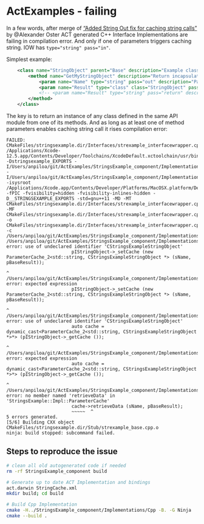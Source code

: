 # ActExamples - failing 

In a few words, after merge of [“Added String Out fix for caching string calls”](https://github.com/Autodesk/AutomaticComponentToolkit/pull/88) by @Alexander Oster ACT generated C++ Interface Implementations are failing in compilation error.
And only if one of parameters triggers caching string. IOW has `type="string" pass="in"`.

Simplest example:
```xml
	<class name="StringObject" parent="Base" description="Example class">
		<method name="GetMyStringObject" description="Return incapsulated object">
			<param name="Name" type="string" pass="out" description="Pass some strong to trigger cached parameters name."/>
			<param name="Result" type="class" class="StringObject" pass="return" description="Fails in compilation" />
			<!-- <param name="Result" type="string" pass="return" description="Works fine" /> -->
		</method>
	</class>
```

The key is to return an instance of any class defined in the same API module from one of its methods.
And as long as at least one of method parameters enables caching string call it rises compilation error:
```
FAILED: CMakeFiles/stringsexample.dir/Interfaces/strexample_interfacewrapper.cpp.o
/Applications/Xcode-12.5.app/Contents/Developer/Toolchains/XcodeDefault.xctoolchain/usr/bin/c++ -Dstringsexample_EXPORTS -I/Users/anpiloa/git/ActExamples/StringsExample_component/Implementations/Cpp/Interfaces -I/Users/anpiloa/git/ActExamples/StringsExample_component/Implementations/Cpp/Stub -isysroot /Applications/Xcode.app/Contents/Developer/Platforms/MacOSX.platform/Developer/SDKs/MacOSX11.3.sdk -fPIC -fvisibility=hidden -fvisibility-inlines-hidden -D__STRINGSEXAMPLE_EXPORTS -std=gnu++11 -MD -MT CMakeFiles/stringsexample.dir/Interfaces/strexample_interfacewrapper.cpp.o -MF CMakeFiles/stringsexample.dir/Interfaces/strexample_interfacewrapper.cpp.o.d -o CMakeFiles/stringsexample.dir/Interfaces/strexample_interfacewrapper.cpp.o -c /Users/anpiloa/git/ActExamples/StringsExample_component/Implementations/Cpp/Interfaces/strexample_interfacewrapper.cpp
/Users/anpiloa/git/ActExamples/StringsExample_component/Implementations/Cpp/Interfaces/strexample_interfacewrapper.cpp:82:65: error: use of undeclared identifier 'CStringsExampleStringObject'
                        pIStringObject->_setCache (new ParameterCache_2<std::string, CStringsExampleStringObject *> (sName, pBaseResult));
                                                                                     ^
/Users/anpiloa/git/ActExamples/StringsExample_component/Implementations/Cpp/Interfaces/strexample_interfacewrapper.cpp:82:94: error: expected expression
                        pIStringObject->_setCache (new ParameterCache_2<std::string, CStringsExampleStringObject *> (sName, pBaseResult));
                                                                                                                  ^
/Users/anpiloa/git/ActExamples/StringsExample_component/Implementations/Cpp/Interfaces/strexample_interfacewrapper.cpp:85:60: error: use of undeclared identifier 'CStringsExampleStringObject'
                        auto cache = dynamic_cast<ParameterCache_2<std::string, CStringsExampleStringObject *>*> (pIStringObject->_getCache ());
                                                                                ^
/Users/anpiloa/git/ActExamples/StringsExample_component/Implementations/Cpp/Interfaces/strexample_interfacewrapper.cpp:85:89: error: expected expression
                        auto cache = dynamic_cast<ParameterCache_2<std::string, CStringsExampleStringObject *>*> (pIStringObject->_getCache ());
                                                                                                             ^
/Users/anpiloa/git/ActExamples/StringsExample_component/Implementations/Cpp/Interfaces/strexample_interfacewrapper.cpp:88:11: error: no member named 'retrieveData' in 'StringsExample::Impl::ParameterCache'
                        cache->retrieveData (sName, pBaseResult);
                        ~~~~~  ^
5 errors generated.
[5/6] Building CXX object CMakeFiles/stringsexample.dir/Stub/strexample_base.cpp.o
ninja: build stopped: subcommand failed.
```

## Steps to reproduce the issue

```bash
# clean all old autogenerated code if needed
rm -rf StringsExample_component build

# Generate up to date ACT Implementation and bindings
act.darwin StringCache.xml
mkdir build; cd build

# Build Cpp Implementation
cmake -H../StringsExample_component/Implementations/Cpp -B. -G Ninja
cmake --build .
```